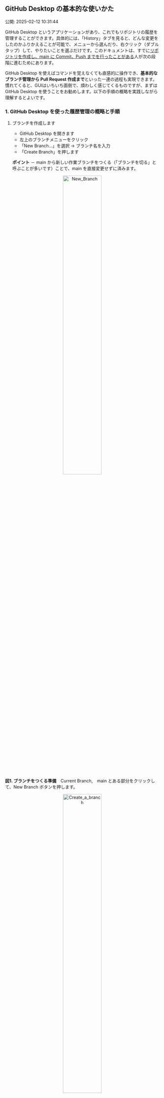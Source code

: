 ## GitHub Desktop の基本的な使いかた

公開: 2025-02-12 10:31:44


GitHub Desktop というアプリケーションがあり、これでもリポジトリの履歴を管理することができます。具体的には、「History」タブを見ると、どんな変更をしたのかふりかえることが可能で、メニューから選んだり、右クリック（ダブルタップ）して、やりたいことを選ぶだけです。このドキュメントは、すでに<ins>リポジトリを作成し、main に Commit、Push までを行ったことがある</ins>人が次の段階に進むためにあります。

GitHub Desktop を使えばコマンドを覚えなくても直感的に操作でき、**基本的なブランチ管理から Pull Request 作成まで**といった一連の過程も実現できます。慣れてくると、GUIはいちいち面倒で、煩わしく感じてくるものですが、まずは GitHub Desktop を使うことをお勧めします。以下の手順の概略を実践しながら理解するとよいです。


### 1. GitHub Desktop を使った履歴管理の概略と手順

1. ブランチを作成します
	-	GitHub Desktop を開きます
	-	左上のブランチメニューをクリック
	-	「New Branch…」を選択 → ブランチ名を入力
	-	「Create Branch」を押します

	**ポイント** － main から新しい作業ブランチをつくる（「ブランチを切る」と呼ぶことが多いです）ことで、main を直接変更せずに済みます。

<!-- ここにコメントを入れる -->
<div style="text-align: center;">
  <img src="https://www.gesw.org/img/memo/New_Branch.png" alt="New_Branch" width="50%">
</div>
<!-- ここにコメントを入れる -->

**図1. ブランチをつくる準備**　Current Branch,　main とある部分をクリックして、New Branch ボタンを押します。

<!-- ここにコメントを入れる -->
<div style="text-align: center;">
  <img src="https://www.gesw.org/img/memo/Create_a_branch.png" alt="Create_a_branch" width="50%">
</div>
<!-- ここにコメントを入れる -->

**図2. ブランチをつくる**　ブランチの性質をよく表すシンプルな名前をつけて Create Branch ボタンを押します。


2. 変更を加えて Commit します
	-	コードを編集（CotEditor, VSCode などで開く）します
	-	GitHub Desktop に戻ると、変更が自動で検出されます
	-	変更を確認し、「Summary」にコミットメッセージを入力します
	-	「Commit to ブランチ名」をクリックします

	**ポイント** － Commit は「ローカル保存」なので、まだ GitHub には反映されていない状態です。


3. GitHub に Push します
	-	上部の「Push Origin」ボタンをクリックします
	-	GitHub にブランチがアップロードされます

	**ポイント** － Push すると、GitHub に変更が送信されますが、まだ main には反映されていません。


4. GitHub で Pull Request を作成します
	-	GitHub Desktop の 「Create Pull Request」ボタンをクリック → すると GitHub の Pull Request ページが開きます
	-	「Title」と「Description」を記入します
	-	「Create Pull Request」 をクリックします

	**ポイント** － Pull Request をつくる（プルリクを送る、プルリクを出す、と呼ぶことが多いです）ことで、変更を安全にレビューしてから main にマージできます。


5. Pull Request をレビューして main にマージ（Merge）します
	-	GitHub上で、変更を確認します
	-	問題がなければ、「Merge pull request」をクリックします
	-	「Delete branch」 を押して、使い終わったブランチを削除します

	**ポイント** － 用が済んだら、ブランチは捨てるほうがよいです。すでに main に取り込まれたブランチは不要なので、削除する方が管理しやすく、もし必要ならば、最新の main から新しいブランチを作成する方が安全で確実だからです（旧いブランチに最新のメインの状態を反映させることもできますが、ここでは省略します）。もちろん、当面の間、コミットする予定があるのであれば、ブランチを都度捨てる必要はありません。


6. ローカルの main を最新に更新します
	-	GitHub Desktop に戻ります
	-	左上のブランチメニューで main を選択します
	-	「Fetch Origin」→「Pull」ボタン を押して最新の main を取得します

	**ポイント** － main が最新になっていることを確認し、新しい作業に進めます。


#### ■ なぜブランチを切って更新し、その後 main にマージするのか？

直接 main に Push しない理由は大きく分けて3つほどあります。それぞれのポイントから説明していきましょう。

理由1: main を壊さないため
-	main は 安定したコードを保つ場所とします。
-	直接変更すると、バグが発生しても戻しにくいです。
-	開発用のブランチで作業すれば、問題が起きても main は安全です。

理由2: グループで作業しやすくするため
-	何人かが main を直接編集すると、変更が衝突しやすいです。
-	ブランチで分けて作業すれば、マージ前に調整できます。

理由3: 履歴をわかりやすく保つため
-	main に直接 Commit すると、履歴が複雑になりがちです。
-	ブランチを使うと「どんな作業をしていたか」明確に残ります。

**ポイント1** － main に直接 Commit → Push すると、その時点で GitHub 上の main も更新されるので、Pull Request を出す必要はありません（GitHub Desktop でも「Pull Request」ボタンは現れません）。Pull Request は、ブランチの変更を main にマージするためのものなので、そもそも main に直接 Push すれば、マージしなくてもよいからです。しかしながら、共同で作業をする場合には、ブランチを切るべきです。「幹（main）」がいきなり更新されてしまうよりも、いったん「枝（branch）」が更新され、それを共同で確認（Review）し終わってから、マージされるほうが衝突（Conflict）が生じにくくなります。

**ポイント2** － コード以外でも、リポートなどの添削をする場合がそうですが、ファイルを共同で編集することは多々あります。ゼミなどでその場で対応する場合には、いきなり main に Push するほうが（声をかけ合えばよいので）楽ですが、修正をする場合には、ブランチを切ってから Pull Request するのがよいでしょう。


### 2. Commit を整理する

GitHub Desktopでは、残念ながら、高度な履歴編集（コミットの統合 Squash や Push 後の並べ替え）はできません。ただし、以下のような基本的なコミットの整理は可能です。


#### Push した変更を完全に取り消して前のバージョンに戻す（Revert）

1.	GitHub Desktop の「History」タブを開きます
2.	取り消したいコミットを探します
3.	そのコミットを右クリック（二本指タップ）し、「Revert Changes in Commit」を選択します
4.	「Push origin」をクリックします

**ポイント1** － この方法では、取り消しの履歴が残るため、チームでの作業でも安全に使え、元に戻した変更を確認してから、もう一度コミットし直すことができます。

**ポイント2** － Push したものを完全になかったことにする（Force Reset をする）方法もあり、「Push origin」ボタンをクリックして、もしエラーが出たら「Force Push（強制Push）」を選択します。履歴ごと消して完全になかったことになります。ただし、Force Push はなるべく避け、履歴は残す Revert Changes in Commit を使うほうがよいでしょう。


#### Commit した変更（Push 前）を修正する（Amend）

「コミットメッセージを間違えた」、「ファイルを追加し忘れた」など、直前の Commit を修正（Amend）したいことがあります。

1.	変更を加えたファイルをステージング（追加）します
2.	コミットメッセージを修正（「Summary（コミットメッセージ）」を書き直す）します
3.	「Amend commit」ボタンを押します（直前のコミットが修正される）
4.	「Push origin」をクリック（Push 前であれば、そのまま反映され、Push 後の場合、強制 Push（force push）が必要）します


#### Commit した変更（Push 前）を取り消す（Undo）

「コミットしたけれど、もう一度やり直したい」、「間違ったファイルをコミットしてしまった」など、直前のコミットを取り消し（Undo）たいことがあります。

1.	GitHub Desktopの「History」タブを開きます
2.	直前のコミットを選択します
3.	「Undo」ボタンを押します
4.	変更が「Changes」タブに戻ります
5.	修正後、再コミットすればよい（Push 前であればローカルだけの変更なので、そのまま反映され、Push 済みの場合は「Revert」を使うほうがよい）です
